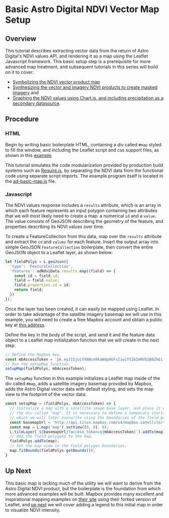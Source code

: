 # Basic Astro Digital NDVI Vector Map Setup
## Overview
This tutorial describes extracting vector data from the return of Astro Digital's NDVI values API, and rendering it as a map using the Leaflet Javascript framework. This basic setup step is a prerequisite for more advanced map treatment, and subsequent tutorials in this series will build on it to cover:
- [Symbolizing the NDVI vector product map](https://github.com/AstroDigital/example-ndvi-vector-symbology)
- [Synthesizing the vector and imagery NDVI products to create masked imagery](https://github.com/AstroDigital/example-field-mask) and
- [Graphing the NDVI values using Chart.js, and including precipitation as a secondary datasource](https://github.com/AstroDigital/example-ndvi-chart-plus).

## Procedure
### HTML
Begin by writing basic boilerplate HTML, containing a div called `#map` styled to fill the window, and including the Leaflet script and css support files, as shown in this [example](https://github.com/AstroDigital/example-ndvi-vector/blob/master/example/index.html).

This tutorial simulates the code modularization provided by production build systems such as [Require.js](http://requirejs.org/), by separating the NDVI data from the functional code using separate script imports. The example program itself is located in the [ad-basic-map.js](https://github.com/AstroDigital/example-ndvi-vector/blob/master/example/ad-basic-map.js) file.

### Javascript
The NDVI values response includes a `results` attribute, which is an array in which each feature represents an input polygon containing two attributes that we will most likely need to create a map: a numerical `id` and a `value`. The value consists of GeoJSON describing the geometry of the feature, and properties describing its NDVI values over time.

To create a FeatureCollection from this data, map over the `results` attribute and extract the `id` and `values` for each feature. Insert the output array into simple GeoJSON `FeatureCollection` boilerplate, then convert the entire GeoJSON object to a Leaflet layer, as shown below:
```js
let fieldPolys = L.geoJson({
  'type': 'FeatureCollection',
  'features': adNdviData.results.map((field) => {
    const id = field.id;
    field = field.value;
    field.properties.id = id;
    return field;
  })
});
```
Once the layer has been created, it can easily be mapped using Leaflet. In order to take advantage of the satellite imagery basemap we will use in this example, you will need to create a free Mapbox account and obtain a public key at [this address](https://www.mapbox.com/studio/account/tokens).

Define the key in the body of the script, and send it and the feature data object to a Leaflet map initialization function that we will create in the next step:
```js
// Define the Mapbox key.
const mbAccessToken = 'pk.eyJ1IjoiYXN0cm9kaWdpdGFsIiwiYSI6ImNVb1B0ZkEifQ.IrJoULY2VMSBNFqHLrFYew';
// Run the setupMap function.
setupMap(fieldPolys, mbAccessToken);
```
The `setupMap` function in this example initializes a Leaflet map inside of the div called `#map`, adds a satellite imagery basemap provided by Mapbox, adds the Astro Digital vector data with default styling, and sets the map view to the footprint of the vector data:
```js
const setupMap = (fieldPolys, mbAccessToken) => {
  // Initialize a map with a satellite image base layer, and place it within
  // the div called "map". It is necessary to define a temporary starting lat/long,
  // which we will later overwrite using the boundaries of the field polygons.
  const basemapUrl = 'http://api.tiles.mapbox.com/v4/mapbox.satellite/{z}/{x}/{y}.png';
  const map = L.map('map').setView([0, 0], 0);
  L.tileLayer(`${basemapUrl}?access_token=${mbAccessToken}`).addTo(map);
  // Add the field polygons to the map.
  fieldPolys.addTo(map);
  // Set the map view to the field polygon boundaries.
  map.fitBounds(fieldPolys.getBounds());
}
```
## Up Next
This basic map is lacking much of the utility we will want to derive from the Astro Digital NDVI product, but the boilerplate is the foundation from which more advanced examples will be built. Mapbox provides many excellent and inspirational mapping examples on [their site](https://www.mapbox.com/mapbox.js/example/v1.0.0/) using their forked version of Leaflet, and [up next](https://github.com/AstroDigital/example-ndvi-vector-symbology) we will cover adding a legend to this initial map in order to visualize NDVI intensity.
